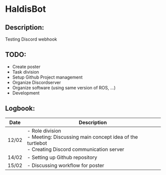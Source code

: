 # HaldisBot

## Description:
Testing Discord webhook

## TODO:
 
- Create poster
- Task division
- Setup Github Project management
- Organize Discordserver
- Organize software (using same version of ROS, ...)
- Development


## Logbook:

| Date  | Description                                                                                       |
|-------|---------------------------------------------------------------------------------------------------|
| 12/02 | - Role division <br> - Meeting: Discussing main concept idea of the turtlebot <br> - Creating Discord communication server
| 14/02 | - Setting up Github repository
| 15/02 | - Discussing workflow for poster


